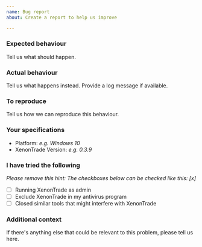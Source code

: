 ```yaml
---
name: Bug report
about: Create a report to help us improve

---
```


### Expected behaviour
Tell us what should happen.

### Actual behaviour
Tell us what happens instead. Provide a log message if available.

### To reproduce
Tell us how we can reproduce this behaviour.

### Your specifications
 - Platform: *e.g. Windows 10*
 - XenonTrade Version: *e.g. 0.3.9*
 
### I have tried the following
_Please remove this hint: The checkboxes below can be checked like this: [x]_

- [ ] Running XenonTrade as admin
- [ ] Exclude XenonTrade in my antivirus program
- [ ] Closed similar tools that might interfere with XenonTrade

### Additional context
If there's anything else that could be relevant to this problem, please tell us here.
